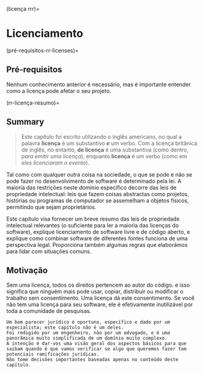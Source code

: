 (licença rrr)=
# Licenciamento

(pré-requisitos-rr-licenses)=
## Pré-requisitos

Nenhum conhecimento anterior é necessário, mas é importante entender como a licença pode afetar o seu projeto.

(rr-licença-resumo)=
## Summary

> Este capítulo foi escrito utilizando o inglês americano, no qual a palavra **licença** é um substantivo **_e_** um verbo. Com a licença britânica de inglês, no entanto, **de licença** é uma substantiva (como dentro, _para emitir uma licença_), enquanto **licença** é um verbo (como em _eles licenciaram o evento_).

Tal como com qualquer outra coisa na sociedade, o que se pode e não se pode fazer no desenvolvimento de software é determinado pela lei. A maioria das restrições neste domínio específico decorre das leis de propriedade intelectual: leis que fazem coisas abstractas como projetos, histórias ou programas de computador se assemelham a objetos físicos, permitindo que sejam proprietários.

Este capítulo visa fornecer um breve resumo das leis de propriedade intelectual relevantes (o suficiente para ler a maioria das licenças do software), explique licenciamento de software livre e de código aberto, e explique como combinar software de diferentes fontes funciona de uma perspectiva legal. Proporciona também algumas regras que elaborámos para lidar com situações comuns.

## Motivação

Sem uma licença, todos os direitos pertencem ao autor do código. e isso significa que ninguém mais pode usar, copiar, distribuir ou modificar o trabalho sem consentimento. Uma licença dá este consentimento. Se você não tem uma licença para seu software, ele é efetivamente inutilizável por toda a comunidade de pesquisas.

```{Attention}
Um bom parecer jurídico é oportuno, específico e dado por um especialista; este capítulo não é um deles.
Foi redigido por um engenheiro, não por um advogado, e é uma panorâmica muito simplificada de um domínio muito complexo.
A intenção é dar-vos uma visão geral dos aspectos básicos para que saibam quando é que vamos verificar se algo que queremos fazer tem potenciais ramificações jurídicas.
Não tome decisões importantes baseadas apenas no conteúdo deste capítulo.
```
